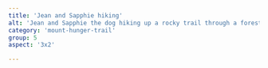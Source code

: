 ```yaml
---
title: 'Jean and Sapphie hiking'
alt: 'Jean and Sapphie the dog hiking up a rocky trail through a forest'
category: 'mount-hunger-trail'
group: 5
aspect: '3x2'

---
```


